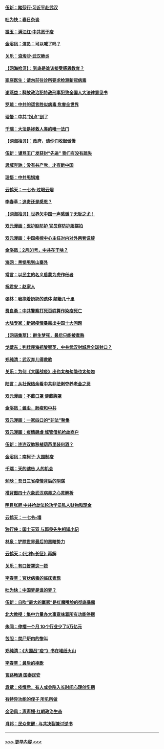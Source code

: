 #### [伍新：踏莎行‧习近平赴武汉](../pages/nsc993/n11935157.md?t=03130002) 
#### [吐为快：春日杂谈](../pages/nsc993/n11934776.md?t=03130002) 
#### [振玉：满江红‧中共恶于疫](../pages/nsc993/n11934647.md?t=03130002) 
#### [金浴凤：演员：可以喊了吗？](../pages/nsc993/n11934602.md?t=03130002) 
#### [关乐：浪淘沙·武汉肺炎](../pages/nsc993/n11931792.md?t=03130002) 
#### [【网海拾贝】：到底是谁该接受感恩教育？](../pages/nsc993/n11931552.md?t=03130002) 
#### [家庭医生：请勿前往诊所要求检测新冠病毒](../pages/nsc993/n11929190.md?t=03130002) 
#### [谢燕益：释放政治犯特赦刑事犯致全国人大法律意见书](../pages/nsc993/n11928978.md?t=03130002) 
#### [罗琼：中共的谎言胜似病毒 危害全世界](../pages/nsc993/n11922636.md?t=03130002) 
#### [理悟：中共“拐点”到了](../pages/nsc993/n11928496.md?t=03130002) 
#### [千瑞：大法是拯救人类的唯一法门](../pages/nsc993/n11927637.md?t=03130002) 
#### [【网海拾贝】：政府，请你们收起傲慢](../pages/nsc993/n11926932.md?t=03130002) 
#### [伍新：谩骂王广发获封“先进” 我们有没有疏失](../pages/nsc993/n11926101.md?t=03130002) 
#### [思域奔驰：没有共产党，才有新中国](../pages/nsc993/n11926058.md?t=03130002) 
#### [理悟：中共甩锅难](../pages/nsc993/n11925355.md?t=03130002) 
#### [云鹤天：一七令·过眼云烟](../pages/nsc993/n11925284.md?t=03130002) 
#### [李春草：追责还是感恩？](../pages/nsc993/n11925274.md?t=03130002) 
#### [【网海拾贝】世界欠中国一声感谢？无耻之尤！](../pages/nsc993/n11925239.md?t=03130002) 
#### [双元漫画：医护缺防护 官员穿防护服摆拍](../pages/nsc993/n11923899.md?t=03130002) 
#### [双元漫画：中国疾控中心主任对内对外两套说辞](../pages/nsc993/n11921994.md?t=03130002) 
#### [金浴凤：2月31号，中共在干啥？](../pages/nsc993/n11922706.md?t=03130002) 
#### [海网：黑锅甩到山寨外](../pages/nsc993/n11922688.md?t=03130002) 
#### [常言：以民主的名义启蒙为虎作伥者](../pages/nsc993/n11922217.md?t=03130002) 
#### [祝君安：赵家人](../pages/nsc993/n11922209.md?t=03130002) 
#### [张林：我抱着奶奶的遗体 颠簸几十里](../pages/nsc993/n11920945.md?t=03130002) 
#### [费良勇：中共警察打死百姓算作染疫死亡](../pages/nsc993/n11919264.md?t=03130002) 
#### [大陆专家：新冠疫情暴露出中国十大问题](../pages/nsc993/n11919187.md?t=03130002) 
#### [【网语集萃】：醉生梦死，最后只能被煮熟](../pages/nsc993/n11918994.md?t=03130002) 
#### [戈壁东：判桂民海抓黎智英，中共武汉封城后全球封口？](../pages/nsc993/n11917982.md?t=03130002) 
#### [郑纯清：武汉弃儿得救歌](../pages/nsc993/n11917881.md?t=03130002) 
#### [关乐：为何《大国战疫》出也太匆匆隐也太匆匆](../pages/nsc993/n11917792.md?t=03130002) 
#### [陆言：从社保结余看中共非法剥夺养老金之恶](../pages/nsc993/n11917084.md?t=03130002) 
#### [双元漫画：不戴口罩 便戴胸罩](../pages/nsc993/n11916447.md?t=03130002) 
#### [金浴凤：蝗虫，肺疫和中共](../pages/nsc993/n11916904.md?t=03130002) 
#### [双元漫画：一家四口的“非法”聚集](../pages/nsc993/n11916378.md?t=03130002) 
#### [双元漫画：疫情肆虐 城管借机抢劫商户](../pages/nsc993/n11916310.md?t=03130002) 
#### [伍新：连连双肺移植葫芦里装何酒？](../pages/nsc993/n11913667.md?t=03130002) 
#### [金浴凤：南柯子·大国制疫](../pages/nsc993/n11913657.md?t=03130002) 
#### [千瑞：天的谴告  人的机会](../pages/nsc993/n11913309.md?t=03130002) 
#### [勉映：吾日三省疫情背后的阴谋](../pages/nsc993/n11913079.md?t=03130002) 
#### [推背图四十六象武汉病毒之心灵解析](../pages/nsc993/n11911761.md?t=03130002) 
#### [明目张胆 中共抢劫法轮功学员私人财物和现金](../pages/nsc993/n11910262.md?t=03130002) 
#### [云鹤天：一七令▪墙](../pages/nsc993/n11910627.md?t=03130002) 
#### [独行侠：国士无双 与郭泉先生相知小记](../pages/nsc993/n11910613.md?t=03130002) 
#### [林泉：铲除世界最后的黑暗势力](../pages/nsc993/n11909320.md?t=03130002) 
#### [云鹤天：《七律▪长征》再解](../pages/nsc993/n11909327.md?t=03130002) 
#### [关乐：有口皆罩这一捂](../pages/nsc993/n11908393.md?t=03130002) 
#### [李春草：官状病毒的临床表现](../pages/nsc993/n11908339.md?t=03130002) 
#### [吐为快：中国梦是谁的梦？](../pages/nsc993/n11906564.md?t=03130002) 
#### [伍新：自吹“最大的赢家”是红魔嘴脸的彻底暴露](../pages/nsc993/n11906407.md?t=03130002) 
#### [北大教授：集中力量办大事意味着所有功能停摆](../pages/nsc993/n11904800.md?t=03130002) 
#### [朱同：停摆一个月 10个行业少了5万亿元](../pages/nsc993/n11904498.md?t=03130002) 
#### [苦胆：焚尸炉内的惨叫](../pages/nsc993/n11904479.md?t=03130002) 
#### [郑纯清：《大国战“疫”》书在堆纸火山](../pages/nsc993/n11904450.md?t=03130002) 
#### [李春草：最后的挽歌](../pages/nsc993/n11904441.md?t=03130002) 
#### [言路畅通 国泰民安](../pages/nsc993/n11904222.md?t=03130002) 
#### [袁斌：疫情后，有人或会陷入长时间心理创伤期](../pages/nsc993/n11901514.md?t=03130002) 
#### [有特异功能的侄子 所见所做](../pages/nsc993/n11901154.md?t=03130002) 
#### [金浴凤：声声慢‧红朝政治生态](../pages/nsc993/n11899553.md?t=03130002) 
#### [肖邦：民众觉醒 · 与共决裂兼讨逆书](../pages/nsc993/n11898435.md?t=03130002) 

----
#### [ >>> 更早内容 <<< ](../indexes/nsc993-earlier.md)
